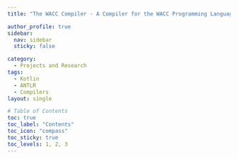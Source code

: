 ```yaml
---
title: "The WACC Compiler - A Compiler for the WACC Programming Language"

author_profile: true
sidebar:
  nav: sidebar
  sticky: false

category: 
  - Projects and Research
tags: 
  - Kotlin
  - ANTLR
  - Compilers
layout: single

# Table of Contents
toc: true
toc_label: "Contents"
toc_icon: "compass"
toc_sticky: true
toc_levels: 1, 2, 3
---
```

<!--  -->
